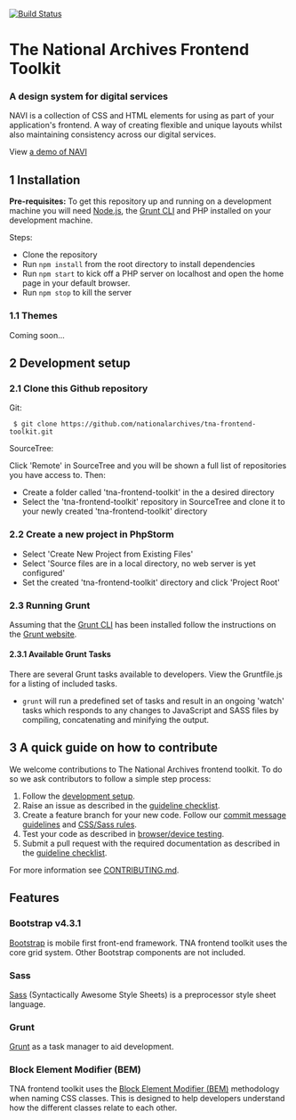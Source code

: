 [![Build Status](https://travis-ci.org/nationalarchives/tna-frontend-toolkit.svg?branch=master)](https://travis-ci.org/nationalarchives/tna-frontend-toolkit)

# The National Archives Frontend Toolkit

### A design system for digital services

NAVI is a collection of CSS and HTML elements for using as part of your application's frontend. A way of creating flexible and unique layouts whilst also maintaining consistency across our digital services.

View [a demo of NAVI](https://cdn.nationalarchives.gov.uk/toolkit/index.html)

## 1 Installation

**Pre-requisites:** To get this repository up and running on a development machine you will need [Node.js](https://nodejs.org/en/), the [Grunt CLI](https://gruntjs.com) and PHP installed on your development machine.

Steps: 

* Clone the repository 
* Run `npm install` from the root directory to install dependencies
* Run `npm start` to kick off a PHP server on localhost and open the home page in your default browser.
* Run `npm stop` to kill the server

### 1.1 Themes

Coming soon...

## 2 Development setup

### 2.1 Clone this Github repository

Git:

```
 $ git clone https://github.com/nationalarchives/tna-frontend-toolkit.git
```

SourceTree:

Click 'Remote' in SourceTree and you will be shown a full list of repositories you have access to. Then: 

* Create a folder called 'tna-frontend-toolkit' in the a desired directory
* Select the 'tna-frontend-toolkit' repository in SourceTree and clone it to your newly created 'tna-frontend-toolkit' directory

### 2.2 Create a new project in PhpStorm

* Select 'Create New Project from Existing Files' 
* Select 'Source files are in a local directory, no web server is yet configured' 
* Set the created 'tna-frontend-toolkit' directory and click 'Project Root'

### 2.3 Running Grunt

Assuming that the [Grunt CLI](https://gruntjs.com/getting-started#installing-the-cli) has been installed follow the instructions on the [Grunt website](http://gruntjs.com/getting-started#working-with-an-existing-grunt-project).

#### 2.3.1 Available Grunt Tasks 

There are several Grunt tasks available to developers. View the Gruntfile.js for a listing of included tasks.

* ```grunt``` will run a predefined set of tasks and result in an ongoing 'watch' tasks which responds to any changes to JavaScript and SASS files by compiling, concatenating and minifying the output.

## 3 A quick guide on how to contribute

We welcome contributions to The National Archives frontend toolkit. To do so we ask contributors to follow a simple step process:

1. Follow the [development setup](#2-development-setup).
2. Raise an issue as described in the [guideline checklist](https://github.com/nationalarchives/tna-frontend-toolkit/blob/develop/CONTRIBUTING.md#31-guideline-checklist).
3. Create a feature branch for your new code. Follow our [commit message guidelines](https://github.com/nationalarchives/tna-frontend-toolkit/blob/develop/CONTRIBUTING.md#32-commit-messages) and [CSS/Sass rules](https://github.com/nationalarchives/tna-frontend-toolkit/blob/develop/CONTRIBUTING.md#5-css-style-guide).
4. Test your code as described in [browser/device testing](https://github.com/nationalarchives/tna-frontend-toolkit/blob/develop/CONTRIBUTING.md#6-browserdevice-testing).
5. Submit a pull request with the required documentation as described in the [guideline checklist](https://github.com/nationalarchives/tna-frontend-toolkit/blob/develop/CONTRIBUTING.md#31-guideline-checklist).

For more information see [CONTRIBUTING.md](https://github.com/nationalarchives/tna-frontend-toolkit/blob/develop/CONTRIBUTING.md).

## Features

### Bootstrap v4.3.1

[Bootstrap](http://getbootstrap.com/) is mobile first front-end framework. TNA frontend toolkit uses the core grid system. Other Bootstrap components are not included.

### Sass

[Sass](https://sass-lang.com/) (Syntactically Awesome Style Sheets) is a preprocessor style sheet language.

### Grunt

[Grunt](http://gruntjs.com/) as a task manager to aid development.

### Block Element Modifier (BEM)

TNA frontend toolkit uses the [Block Element Modifier (BEM)](http://getbem.com/) methodology when naming CSS classes. This is designed to help developers understand how the different classes relate to each other.

